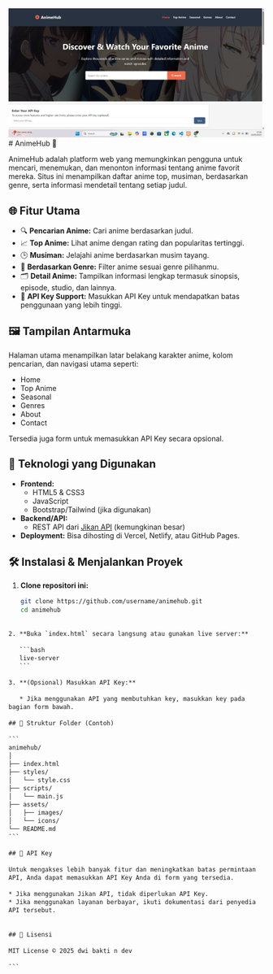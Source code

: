 <img src = "Screenshot 2025-05-24 172900.png">
# AnimeHub 🎥

AnimeHub adalah platform web yang memungkinkan pengguna untuk mencari, menemukan, dan menonton informasi tentang anime favorit mereka. Situs ini menampilkan daftar anime top, musiman, berdasarkan genre, serta informasi mendetail tentang setiap judul.

## 🌐 Fitur Utama

- 🔍 **Pencarian Anime:** Cari anime berdasarkan judul.
- 📈 **Top Anime:** Lihat anime dengan rating dan popularitas tertinggi.
- 🕒 **Musiman:** Jelajahi anime berdasarkan musim tayang.
- 🧩 **Berdasarkan Genre:** Filter anime sesuai genre pilihanmu.
- 🗂️ **Detail Anime:** Tampilkan informasi lengkap termasuk sinopsis, episode, studio, dan lainnya.
- 🔐 **API Key Support:** Masukkan API Key untuk mendapatkan batas penggunaan yang lebih tinggi.

## 🖼️ Tampilan Antarmuka

Halaman utama menampilkan latar belakang karakter anime, kolom pencarian, dan navigasi utama seperti:

- Home
- Top Anime
- Seasonal
- Genres
- About
- Contact

Tersedia juga form untuk memasukkan API Key secara opsional.

## 🚀 Teknologi yang Digunakan

- **Frontend:**
  - HTML5 & CSS3
  - JavaScript
  - Bootstrap/Tailwind (jika digunakan)
- **Backend/API:**
  - REST API dari [Jikan API](https://jikan.moe/) (kemungkinan besar)
- **Deployment:** Bisa dihosting di Vercel, Netlify, atau GitHub Pages.

## 🛠️ Instalasi & Menjalankan Proyek

1. **Clone repositori ini:**

   ```bash
   git clone https://github.com/username/animehub.git
   cd animehub
````

2. **Buka `index.html` secara langsung atau gunakan live server:**

   ```bash
   live-server
   ```

3. **(Opsional) Masukkan API Key:**

   * Jika menggunakan API yang membutuhkan key, masukkan key pada bagian form bawah.

## 📁 Struktur Folder (Contoh)

```
animehub/
│
├── index.html
├── styles/
│   └── style.css
├── scripts/
│   └── main.js
├── assets/
│   ├── images/
│   └── icons/
└── README.md
```

## 🔑 API Key

Untuk mengakses lebih banyak fitur dan meningkatkan batas permintaan API, Anda dapat memasukkan API Key Anda di form yang tersedia.

* Jika menggunakan Jikan API, tidak diperlukan API Key.
* Jika menggunakan layanan berbayar, ikuti dokumentasi dari penyedia API tersebut.


## 📄 Lisensi

MIT License © 2025 dwi bakti n dev

```



